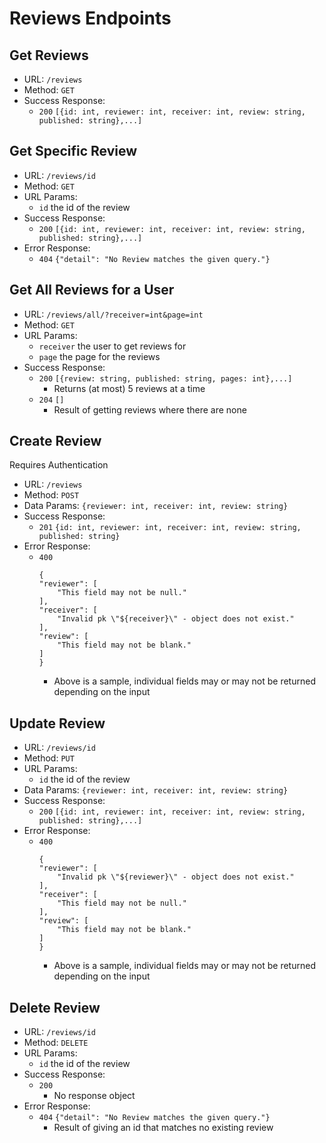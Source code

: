 # Reviews Endpoints

## Get Reviews

- URL: `/reviews`
- Method: `GET`
- Success Response:
  - `200`
    `[{id: int, reviewer: int, receiver: int, review: string, published: string},...]`

## Get Specific Review

- URL: `/reviews/id`
- Method: `GET`
- URL Params:
  - `id` the id of the review
- Success Response:
  - `200`
    `[{id: int, reviewer: int, receiver: int, review: string, published: string},...]`
- Error Response:
  - `404`
    `{"detail": "No Review matches the given query."}`

## Get All Reviews for a User

- URL: `/reviews/all/?receiver=int&page=int`
- Method: `GET`
- URL Params:
  - `receiver` the user to get reviews for
  - `page` the page for the reviews
- Success Response:
  - `200`
    `[{review: string, published: string, pages: int},...]`
    - Returns (at most) 5 reviews at a time
  - `204`
    `[]`
    - Result of getting reviews where there are none


## Create Review

Requires Authentication

- URL: `/reviews`
- Method: `POST`
- Data Params: `{reviewer: int, receiver: int, review: string}`
- Success Response:
  - `201`
    `{id: int, reviewer: int, receiver: int, review: string, published: string}`
- Error Response:
  - `400`
    ```
    {
    "reviewer": [
        "This field may not be null."
    ],
    "receiver": [
        "Invalid pk \"${receiver}\" - object does not exist."
    ],
    "review": [
        "This field may not be blank."
    ]
    }
    ```
    - Above is a sample, individual fields may or may not be returned depending on the input

## Update Review

- URL: `/reviews/id`
- Method: `PUT`
- URL Params:
  - `id` the id of the review
- Data Params: `{reviewer: int, receiver: int, review: string}`
- Success Response:
  - `200`
    `[{id: int, reviewer: int, receiver: int, review: string, published: string},...]`
- Error Response:
  - `400`
    ```
    {
    "reviewer": [
        "Invalid pk \"${reviewer}\" - object does not exist."
    ],
    "receiver": [
        "This field may not be null."
    ],
    "review": [
        "This field may not be blank."
    ]
    }
    ```
    - Above is a sample, individual fields may or may not be returned depending on the input


## Delete Review

- URL: `/reviews/id`
- Method: `DELETE`
- URL Params:
  - `id` the id of the review
- Success Response:
  - `200`
    - No response object
- Error Response:
  - `404`
    `{"detail": "No Review matches the given query."}`
    - Result of giving an id that matches no existing review